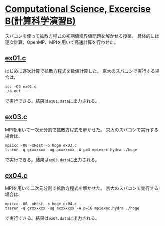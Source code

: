 # [Computational Science, Excercise B(計算科学演習B)](http://ais.sys.i.kyoto-u.ac.jp/~fukazawa/CSEB_2018/)

スパコンを使って拡散方程式の初期値境界値問題を解かせる授業。
具体的には逐次計算、OpenMP、MPIを用いて高速計算を行わせた。

## [ex01.c](./ex01.c)
はじめに逐次計算で拡散方程式を数値計算した。
京大のスパコンで実行する場合は、
```
icc -O0 ex01.c
./a.out
```
で実行できる。結果は`ex01.data`に出力される。

## [ex03.c](./ex03.c)
MPIを用いて一次元分割で拡散方程式を解かせた。
京大のスパコンで実行する場合は、
```
mpiicc -O0 -xHost -o hoge ex03.c
tssrun -q grxxxxxx -ug axxxxxxx -A p=4 mpiexec.hydra ./hoge
```
で実行できる。結果は`ex03.data`に出力される。

## [ex04.c](./ex04.c)
MPIを用いて二次元分割で拡散方程式を解かせた。
京大のスパコンで実行する場合は、
```
mpiicc -O0 -xHost -o hoge ex04.c
tssrun -q grxxxxxx -ug axxxxxxx -A p=16 mpiexec.hydra ./hoge
```
で実行できる。結果は`ex04.data`に出力される。
